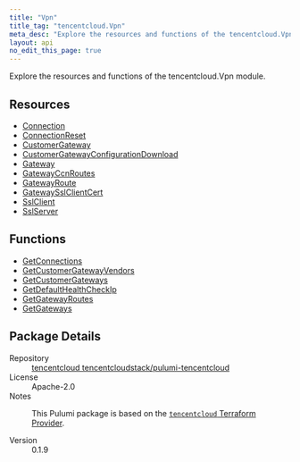 ```yaml
---
title: "Vpn"
title_tag: "tencentcloud.Vpn"
meta_desc: "Explore the resources and functions of the tencentcloud.Vpn module."
layout: api
no_edit_this_page: true
---
```


<!-- WARNING: this file was generated by Pulumi Docs Generator. -->
<!-- Do not edit by hand unless you're certain you know what you are doing! -->

Explore the resources and functions of the tencentcloud.Vpn module.

<h2 id="resources">Resources</h2>
<ul class="api">
    <li><a href="connection/" title="Connection"><span class="api-symbol api-symbol--resource"></span>Connection</a></li>
    <li><a href="connectionreset/" title="ConnectionReset"><span class="api-symbol api-symbol--resource"></span>ConnectionReset</a></li>
    <li><a href="customergateway/" title="CustomerGateway"><span class="api-symbol api-symbol--resource"></span>CustomerGateway</a></li>
    <li><a href="customergatewayconfigurationdownload/" title="CustomerGatewayConfigurationDownload"><span class="api-symbol api-symbol--resource"></span>CustomerGatewayConfigurationDownload</a></li>
    <li><a href="gateway/" title="Gateway"><span class="api-symbol api-symbol--resource"></span>Gateway</a></li>
    <li><a href="gatewayccnroutes/" title="GatewayCcnRoutes"><span class="api-symbol api-symbol--resource"></span>GatewayCcnRoutes</a></li>
    <li><a href="gatewayroute/" title="GatewayRoute"><span class="api-symbol api-symbol--resource"></span>GatewayRoute</a></li>
    <li><a href="gatewaysslclientcert/" title="GatewaySslClientCert"><span class="api-symbol api-symbol--resource"></span>GatewaySslClientCert</a></li>
    <li><a href="sslclient/" title="SslClient"><span class="api-symbol api-symbol--resource"></span>SslClient</a></li>
    <li><a href="sslserver/" title="SslServer"><span class="api-symbol api-symbol--resource"></span>SslServer</a></li>
</ul>

<h2 id="functions">Functions</h2>
<ul class="api">
    <li><a href="getconnections/" title="GetConnections"><span class="api-symbol api-symbol--function"></span>GetConnections</a></li>
    <li><a href="getcustomergatewayvendors/" title="GetCustomerGatewayVendors"><span class="api-symbol api-symbol--function"></span>GetCustomerGatewayVendors</a></li>
    <li><a href="getcustomergateways/" title="GetCustomerGateways"><span class="api-symbol api-symbol--function"></span>GetCustomerGateways</a></li>
    <li><a href="getdefaulthealthcheckip/" title="GetDefaultHealthCheckIp"><span class="api-symbol api-symbol--function"></span>GetDefaultHealthCheckIp</a></li>
    <li><a href="getgatewayroutes/" title="GetGatewayRoutes"><span class="api-symbol api-symbol--function"></span>GetGatewayRoutes</a></li>
    <li><a href="getgateways/" title="GetGateways"><span class="api-symbol api-symbol--function"></span>GetGateways</a></li>
</ul>

<h2 id="package-details">Package Details</h2>
<dl class="package-details">
	<dt>Repository</dt>
	<dd><a href="https://github.com/tencentcloudstack/pulumi-tencentcloud">tencentcloud tencentcloudstack/pulumi-tencentcloud</a></dd>
	<dt>License</dt>
	<dd>Apache-2.0</dd>
	<dt>Notes</dt>
	<dd><p>This Pulumi package is based on the <a href="https://github.com/tencentcloudstack/terraform-provider-tencentcloud"><code>tencentcloud</code> Terraform Provider</a>.</p>
</dd>
	<dt>Version</dt>
	<dd>0.1.9</dd>
</dl>

